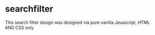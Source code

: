 # searchfilter
This search filter  design was  designed via pure vanilla Javascript, HTML AND CSS only 
